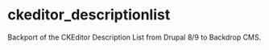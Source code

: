 # ckeditor_descriptionlist
Backport of the CKEditor Description List from Drupal 8/9 to Backdrop CMS.

